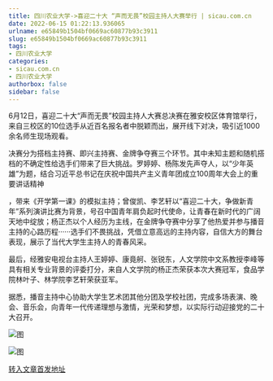```yaml
---
title: 四川农业大学->喜迎二十大 “声而无畏”校园主持人大赛举行 | sicau.com.cn
date: 2022-06-15 01:22:13.936065
urlname: e65849b1504bf0669ac60877b93c3911
slug: e65849b1504bf0669ac60877b93c3911
tags: 
- 四川农业大学
categories:
- sicau.com.cn
- 四川农业大学
authorbox: false
sidebar: false
---
```

6月12日，喜迎二十大“声而无畏”校园主持人大赛总决赛在雅安校区体育馆举行，来自三校区的10位选手从近百名报名者中脱颖而出，展开线下对决，吸引近1000余名师生现场观看。

决赛分为搭档主持赛、即兴主持赛、金牌争夺赛三个环节。其中未知主题和随机搭档的不确定性给选手们带来了巨大挑战。罗婷婷、杨陈发先声夺人，以“少年英雄”为题，结合习近平总书记在庆祝中国共产主义青年团成立100周年大会上的重要讲话精神
<!--more-->
，带来《开学第一课》的模拟主持；曾俊凯、李艺轩以“喜迎二十大，争做新青年”系列演讲比赛为背景，号召中国青年肩负起时代使命，让青春在新时代的广阔天地中绽放；杨正杰以个人经历为主线，在金牌争夺赛中分享了他热爱并参与播音主持的心路历程······选手们不畏挑战，凭借立意高远的主持内容，自信大方的舞台表现，展示了当代大学生主持人的青春风采。

最后，经雅安电视台主持人王婷婷、康竟舸、张锐东，人文学院中文系教授李峰等具有相关专业背景的评委打分，来自人文学院的杨正杰荣获本次大赛冠军，食品学院林叶子、林学院李艺轩荣获亚军。

据悉，播音主持中心协助大学生艺术团其他分团及学校社团，完成多场表演、晚会、音乐会，向青年一代传递理想与激情，光荣和梦想，以实际行动迎接党的二十大召开。

![图](https://news.sicau.edu.cn/__local/9/3A/53/45E1BD34E507F634010CB5E0E1D_58F3B97B_F2E43.png)

![图](https://news.sicau.edu.cn/__local/7/23/3A/7A226E7C064634897BD95929BC8_EB1AC0D3_D06F5.png)

[转入文章首发地址](https://news.sicau.edu.cn/info/1078/68364.htm)